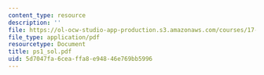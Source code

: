 ```yaml
---
content_type: resource
description: ''
file: https://ol-ocw-studio-app-production.s3.amazonaws.com/courses/17-872-quantitative-research-in-political-science-and-public-policy-spring-2004/5d7047fa6ceaffa8e94846e769bb5996_ps1_sol.pdf
file_type: application/pdf
resourcetype: Document
title: ps1_sol.pdf
uid: 5d7047fa-6cea-ffa8-e948-46e769bb5996
---
```

